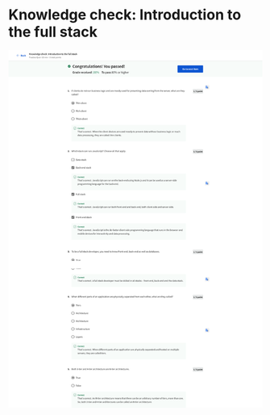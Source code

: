 # Knowledge check: Introduction to the full stack

![screencapture-coursera-org-learn-the-full-stack-quiz-aGpSu-knowledge-check-introduction-to-the-full-stack-view-attempt-2023-02-12-07_52_28.png](Knowledge%20check%20Introduction%20to%20the%20full%20stack%201f394ccb2bd64aeba3bfab9460a4d448/screencapture-coursera-org-learn-the-full-stack-quiz-aGpSu-knowledge-check-introduction-to-the-full-stack-view-attempt-2023-02-12-07_52_28.png)